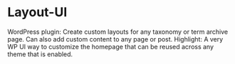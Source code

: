 Layout-UI
=========

WordPress plugin: Create custom layouts for any taxonomy or term archive page. Can also add custom content to any page or post. Highlight: A very WP UI way to customize the homepage that can be reused across any theme that is enabled.
